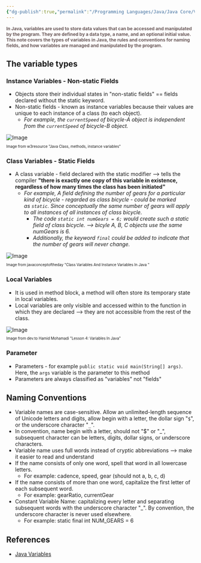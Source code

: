 ```yaml
---
{"dg-publish":true,"permalink":"/Programming Languages/Java/Java Core/Variables/","title":"Language Basic Variables","noteIcon":"1","updated":"2024-05-04T16:01:30.375+07:00"}
---
```


<span style="font-weight:bold; color:#6a5858; font-size: 85%;">In Java, variables are used to store data values that can be accessed and manipulated by the program. They are defined by a data type, a name, and an optional initial value. This note covers the types of variables in Java, the rules and conventions for naming fields, and how variables are managed and manipulated by the program.</span>

## The variable  types
### Instance Variables - Non-static Fields
- Objects store their individual states in "non-static fields" == fields declared without the static keyword.
- Non-static fields - known as instance variables because their values are unique to each instance of a class (to each object).
	- *For example, the `currentSpeed` of bicycle-A object is independent from the `currentSpeed` of bicycle-B object.*
<div><img src="https://www.w3resource.com/w3r_images/java-class-image.png" alt="Image"> <p style="font-size: 70%;">Image from w3resource "Java Class, methods, instance variables"</p></div>


### Class Variables - Static Fields
- A class variable - field declared with the static modifier --> tells the compiler **"there is exactly one copy of this variable in existence, regardless of how many times the class has been initiated"** 
	- *For example, A field defining the number of gears for a particular kind of bicycle - regarded as class bicycle - could be marked as `static`. Since conceptually the same number of gears will apply to all instances of all instances of class bicycle.*
		- *The code `static int numGears = 6;` would create such a static field of class bicycle. --> bicyle A, B, C objects use the same numGears is 6.*
		- *Additionally, the keyword `final` could be added to indicate that the number of gears will never change.*
<div> <img src="https://javaconceptoftheday.com/wp-content/uploads/2016/07/ClassVariableVsInstanceVariable.png" alt="Image"> <p style="font-size: 70%;">Image from javaconceptoftheday "Class Variables And Instance Variables In Java
"</p></div>

###  Local Variables
- It is used in method block, a method will often store its temporary state in local variables.
- Local variables are only visible and accessed within to the function in which they are declared --> they are not accessible from the rest of the class.
<div> <img src="https://res.cloudinary.com/practicaldev/image/fetch/s--VaUTFAto--/c_limit%2Cf_auto%2Cfl_progressive%2Cq_auto%2Cw_880/https://1.bp.blogspot.com/-_KKgYsgtkXY/XQIYE3IBwvI/AAAAAAAAIMU/TpDi88cbMqMgeCyIJ2H6JHllDPuZtsoagCLcBGAs/s1600/variables.png" alt="Image"> <p style="font-size: 70%;">Image from dev.to Hamid Mohamadi "Lesson 4: Variables In Java"</p></div>

###  Parameter
- Parameters - for example `public static void main(String[] args)`. Here, the `args` variable is the parameter to this method
- Parameters are always classified as "variables" not "fields"

## Naming Conventions
- Variable names are case-sensitive. Allow an unlimited-length sequence of Unicode letters and digits, allow begin with a letter, the dollar sign "`$`", or the underscore character "`_`".
- In convention, name begin with a letter, should not "$" or "_", subsequent character can be letters, digits, dollar signs, or underscore characters.
- Variable name uses full words instead of cryptic abbreviations --> make it easier to read and understand
- If the name consists of only one word, spell that word in all lowercase letters.
	- For example: cadence, speed, gear (should not a, b, c, d)
- If the name consists of more than one word, capitalize the first letter of each subsequent word. 
	- For example: gearRatio, currentGear
- Constant Variable Name: capitalizing every letter and separating subsequent words with the underscore character "_". By convention, the underscore character is never used elsewhere.
	- For example: static final int NUM_GEARS = 6


## References
- [Java Variables](https://docs.oracle.com/javase/tutorial/java/nutsandbolts/variables.html)